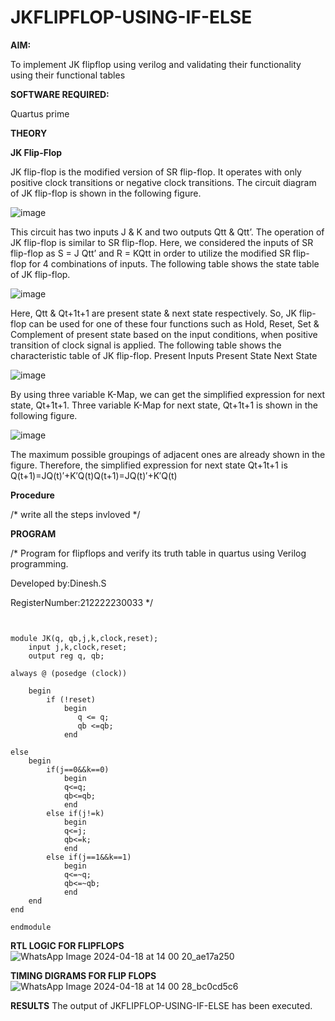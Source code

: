 # JKFLIPFLOP-USING-IF-ELSE

**AIM:** 

To implement  JK flipflop using verilog and validating their functionality using their functional tables

**SOFTWARE REQUIRED:**

Quartus prime

**THEORY**

**JK Flip-Flop**

JK flip-flop is the modified version of SR flip-flop. It operates with only positive clock transitions or negative clock transitions. The circuit diagram of JK flip-flop is shown in the following figure.

![image](https://github.com/naavaneetha/JKFLIPFLOP-USING-IF-ELSE/assets/154305477/a649c30b-232b-4558-b188-fd6c09845180)


This circuit has two inputs J & K and two outputs Qtt & Qtt’. The operation of JK flip-flop is similar to SR flip-flop. Here, we considered the inputs of SR flip-flop as S = J Qtt’ and R = KQtt in order to utilize the modified SR flip-flop for 4 combinations of inputs. The following table shows the state table of JK flip-flop.

![image](https://github.com/naavaneetha/JKFLIPFLOP-USING-IF-ELSE/assets/154305477/c4360742-e8a8-4937-b089-c46c0433f9a3)

 
Here, Qtt & Qt+1t+1 are present state & next state respectively. So, JK flip-flop can be used for one of these four functions such as Hold, Reset, Set & Complement of present state based on the input conditions, when positive transition of clock signal is applied. The following table shows the characteristic table of JK flip-flop. Present Inputs Present State Next State
 
![image](https://github.com/naavaneetha/JKFLIPFLOP-USING-IF-ELSE/assets/154305477/6c275261-a6d5-4c37-a3a7-1e88ca11c4cd)

By using three variable K-Map, we can get the simplified expression for next state, Qt+1t+1. Three variable K-Map for next state, Qt+1t+1 is shown in the following figure.
 
![image](https://github.com/naavaneetha/JKFLIPFLOP-USING-IF-ELSE/assets/154305477/5174f41b-0ce0-4329-a372-6d1943ea6673)

The maximum possible groupings of adjacent ones are already shown in the figure. Therefore, the simplified expression for next state Qt+1t+1 is Q(t+1)=JQ(t)′+K′Q(t)Q(t+1)=JQ(t)′+K′Q(t)

**Procedure**

/* write all the steps invloved */

**PROGRAM**

/* Program for flipflops and verify its truth table in quartus using Verilog programming. 

Developed by:Dinesh.S

RegisterNumber:212222230033
*/
```


module JK(q, qb,j,k,clock,reset);
    input j,k,clock,reset;
    output reg q, qb;
	 
always @ (posedge (clock))

    begin 
        if (!reset)
            begin
               q <= q;
               qb <=qb;
            end   
        
else
	begin
		if(j==0&&k==0)
			begin
			q<=q;
			qb<=qb;
			end
		else if(j!=k)
			begin
			q<=j;
			qb<=k;
			end
		else if(j==1&&k==1)
			begin
			q<=~q;
			qb<=~qb;
			end
	end
end
            
endmodule
```

**RTL LOGIC FOR FLIPFLOPS**
![WhatsApp Image 2024-04-18 at 14 00 20_ae17a250](https://github.com/ajinajoshpin/JKFLIPFLOP-USING-IF-ELSE/assets/148514578/d6e4df34-adc4-4f0e-bd70-8660d03a6704)

**TIMING DIGRAMS FOR FLIP FLOPS**
![WhatsApp Image 2024-04-18 at 14 00 28_bc0cd5c6](https://github.com/ajinajoshpin/JKFLIPFLOP-USING-IF-ELSE/assets/148514578/8aa42611-3fe4-447b-94a6-2d94f22249a2)


**RESULTS**
The output of JKFLIPFLOP-USING-IF-ELSE has been executed.
